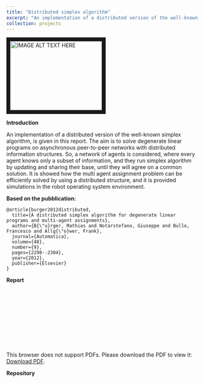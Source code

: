 ```yaml
---
title: "Distributed simplex algorithm"
excerpt: "An implementation of a distributed version of the well-known simplex algorithm<br/><img src='/images/Agent.png'>"
collection: projects
---
```


<a href="http://www.youtube.com/watch?feature=player_embedded&v=sib7pv8JoH4
" target="_blank"><img src="http://img.youtube.com/vi/sib7pv8JoH4/0.jpg" 
alt="IMAGE ALT TEXT HERE" width="240" height="180" border="10" /></a>

**Introduction** 

An implementation of a distributed version of the well-known simplex algorithm, is given in this report.
The aim is to solve degenerate linear programs on asynchronous peer-to-peer networks with distributed information structures. 
So, a network of agents is considered, where every agent knows only a subset of information, and they run simplex algorithm by updating and sharing their base, until they will agree on a common solution. It is showed how the multi agent assignment problem can be efficiently solved by using a distributed structure, and it is provided simulations in the robot operating system environment.

**Based on the pubblication:**

```
@article{burger2012distributed,
  title={A distributed simplex algorithm for degenerate linear programs and multi-agent assignments},
  author={B{\"u}rger, Mathias and Notarstefano, Giuseppe and Bullo, Francesco and Allg{\"o}wer, Frank},
  journal={Automatica},
  volume={48},
  number={9},
  pages={2298--2304},
  year={2012},
  publisher={Elsevier}
}
```

**Report**

<object data="http://francovia.github.io/files/DCS.pdf" type="application/pdf" width="700px" height="700px">
    <embed src="http://francovia.github.io/files/DCS.pdf">
        <p>This browser does not support PDFs. Please download the PDF to view it: <a href="http://francovia.github.io/files/DCS.pdf">Download PDF</a>.</p>
    </embed>
</object>

**Repository**
